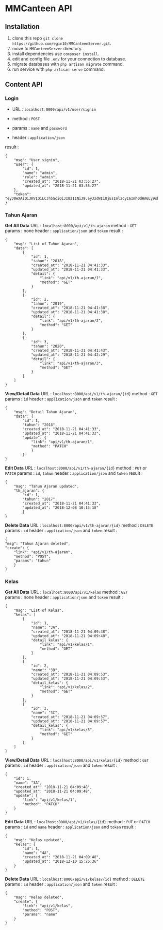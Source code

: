 # MMCanteen API

## Installation
  1. clone this repo `git clone https://github.com/egin10/MMCanteenServer.git`.
  2. move to `MMCanteenServer` directory.
  3. install dependencies use `composer install`.
  4. edit and config file `.env` for your connection to database.
  5. migrate databases with `php artisan migrate` command.
  6. run service with `php artisan serve` command.

## Content API

### Login
- URL     : `localhost:8000/api/v1/user/signin`

- method  : `POST`

- params  : `name` and `password`

- header : `application/json` <br>

result  :

    {
        "msg": "User signin",
        "user": {
            "id": 1,
            "name": "admin",
            "role": "admin",
            "created_at": "2018-11-21 03:55:27",
            "updated_at": "2018-11-21 03:55:27"
        },
        "token": "eyJ0eXAiOiJKV1QiLCJhbGciOiJIUzI1NiJ9.eyJzdWIiOjEsImlzcyI6Imh0dHA6Ly9sb2NhbGhvc3Q6ODAwMC9hcGkvdjEvdXNlci9zaWduaW4iLCJpYXQiOjE1NDQxMTI1ODcsImV4cCI6MTU0NDExNjE4NywibmJmIjoxNTQ0MTEyNTg3LCJqdGkiOiJhOHBLNlFxazhnZnFrVzREIn0.JhOqH3c2bsJKjLxhmJ8P1ecT1A7798Q2DC7BtqdXpSo" 
    }
    
### Tahun Ajaran
**Get All Data**
URL : `localhost:8000/api/v1/th-ajaran`
method : `GET`  
params : none
header : `application/json` and `token`
result : 

    {
        "msg": "List of Tahun Ajaran",
        "data": [
            {
                "id": 1,
                "tahun": "2018",
                "created_at": "2018-11-21 04:41:33",
                "updated_at": "2018-11-21 04:41:33",
                "detail": {
                    "link": "api/v1/th-ajaran/1",
                    "method": "GET"
                }
            },
            {
                "id": 2,
                "tahun": "2019",
                "created_at": "2018-11-21 04:41:38",
                "updated_at": "2018-11-21 04:41:38",
                "detail": {
                    "link": "api/v1/th-ajaran/2",
                    "method": "GET"
                }
            },
            {
                "id": 3,
                "tahun": "2020",
                "created_at": "2018-11-21 04:41:43",
                "updated_at": "2018-11-21 04:42:29",
                "detail": {
                    "link": "api/v1/th-ajaran/3",
                    "method": "GET"
                }
            }
        ]
    }
    
**View/Detail Data**
URL : `localhost:8000/api/v1/th-ajaran/{id}`
method : `GET`
params : `id`
header : `application/json` and `token`
result : 

    {
        "msg": "Detail Tahun Ajaran",
        "data": {
            "id": 1,
            "tahun": "2018",
            "created_at": "2018-11-21 04:41:33",
            "updated_at": "2018-11-21 04:41:33",
            "update": {
                "link": "api/v1/th-ajaran/1",
                "method": "PATCH"
                }
            }
    }

**Edit Data**
URL : `localhost:8000/api/v1/th-ajaran/{id}`
method : `PUT` or `PATCH`
params : `id`, `tahun`
header : `application/json` and `token`
result : 

    {
        "msg": "Tahun Ajaran updated",
        "th_ajaran": {
            "id": 1,
            "tahun": "2017",
            "created_at": "2018-11-21 04:41:33",
            "updated_at": "2018-12-08 10:15:18"
            }
    }

**Delete Data**
URL : `localhost:8000/api/v1/th-ajaran/{id}`
method : `DELETE`
params : `id`
header : `application/json` and `token`
result : 

    {
    "msg": "Tahun Ajaran deleted",
    "create": {
        "link": "api/v1/th-ajaran",
        "method": "POST",
        "params": "tahun"
        }
    }

### Kelas
**Get All Data**
URL : `localhost:8000/api/v1/kelas`
method : `GET`  
params : none
header : `application/json` and `token`
result : 

    {
        "msg": "List of Kelas",
        "kelas": [
            {
                "id": 1,
                "name": "3A",
                "created_at": "2018-11-21 04:09:48",
                "updated_at": "2018-11-21 04:09:48",
                "detail_kelas": {
                    "link": "api/v1/kelas/1",
                    "method": "GET"
                }
            },
            {
                "id": 2,
                "name": "3B",
                "created_at": "2018-11-21 04:09:53",
                "updated_at": "2018-11-21 04:09:53",
                "detail_kelas": {
                    "link": "api/v1/kelas/2",
                    "method": "GET"
                }
            },
            {
                "id": 3,
                "name": "3C",
                "created_at": "2018-11-21 04:09:57",
                "updated_at": "2018-11-21 04:09:57",
                "detail_kelas": {
                    "link": "api/v1/kelas/3",
                    "method": "GET"
                }
            }
        ]
    }

**View/Detail Data**
URL : `localhost:8000/api/v1/kelas/{id}`
method : `GET`  
params : `id`
header : `application/json` and `token`
result : 

    {
        "id": 1,
        "name": "3A",
        "created_at": "2018-11-21 04:09:48",
        "updated_at": "2018-11-21 04:09:48",
        "update": {
            "link": "api/v1/kelas/1",
            "method": "PATCH"
        }
    }

**Edit Data**
URL : `localhost:8000/api/v1/kelas/{id}`
method : `PUT` or `PATCH`  
params : `id` and `name`
header : `application/json` and `token`
result : 

    {
        "msg": "Kelas updated",
        "kelas": {
            "id": 1,
            "name": "4A",
            "created_at": "2018-11-21 04:09:48",
            "updated_at": "2018-12-10 15:26:36"
        }
    }

**Delete Data**
URL : `localhost:8000/api/v1/kelas/{id}`
method : `DELETE`
params : `id`
header : `application/json` and `token`
result : 

    {
        "msg": "Kelas deleted",
        "create": {
            "link": "api/v1/kelas",
            "method": "POST",
            "params": "name"
        }
    }